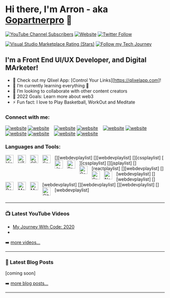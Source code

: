 # Hi there, I'm Arron - aka [Gopartnerpro][youtube] 👋 

[![YouTube Channel Subscribers](https://img.shields.io/youtube/channel/subscribers/UCDCHcqyeQgJ-jVSd6VJkbCw?logo=youtube&logoColor=red&style=for-the-badge)][youtube]
[![Website](https://img.shields.io/website?label=arronwilliams.com&style=for-the-badge&url=https%3A%2F%2Farronwilliams.com)](https://arronwilliams.com)
[![Twitter Follow](https://img.shields.io/twitter/follow/gopartnerpro?color=1DA1F2&logo=twitter&style=for-the-badge)](https://twitter.com/intent/follow?original_referer=https%3A%2F%2Fgithub.com%2Fgopartnerpro&screen_name=gopartnerpro)

[![Visual Studio Marketplace Rating (Stars)](https://img.shields.io/visual-studio-marketplace/stars/codestackr.codestackr-theme?label=codeSTACKr%20VS%20Code%20Theme&logo=visualstudiocode&logoColor=ff652f&style=for-the-badge)](https://marketplace.visualstudio.com/items?itemName=codestackr.codestackr-theme)
[![Follow my Tech Journey](https://img.shields.io/badge/-Follow%20A%20MyS%20Journey%20100kmonth%20%E2%86%92-gray.svg?colorB=ff652f&style=for-the-badge)](https://arronwilliams.com)


## I'm a Front End UI/UX Developer, and Digital MArketer!

- 🔭 Check out my Qlixel App: [Control Your Links][https://qlixelapp.com]!
- 🌱 I’m currently learning everything 🤣
- 👯 I’m looking to collaborate with other content creators
- 🥅 2022 Goals: Learn more about web3
- ⚡ Fun fact: I love to Play Basketball, WorkOut and Meditate 

### Connect with me:

[![website](./img/globe-light.svg)](https://arronwilliams.com#gh-light-mode-only)
[![website](./img/globe-dark.svg)](https://arronwilliams.com#gh-dark-mode-only)
&nbsp;&nbsp;
[![website](./img/youtube-light.svg)](https://youtube.com/codestackr#gh-light-mode-only)
[![website](./img/youtube-dark.svg)](https://youtube.com/codestackr#gh-dark-mode-only)
&nbsp;&nbsp;
[![website](./img/twitter-light.svg)](https://twitter.com/gopartnerpro#gh-light-mode-only)
[![website](./img/twitter-dark.svg)](https://twitter.com/gopartnerpro#gh-dark-mode-only)
&nbsp;&nbsp;
[![website](./img/linkedin-light.svg)](https://linkedin.com/in/arronwilliamsjr#gh-light-mode-only)
[![website](./img/linkedin-dark.svg)](https://linkedin.com/in/arronwilliamsjr#gh-dark-mode-only)
&nbsp;&nbsp;
[![website](./img/instagram-light.svg)](https://instagram.com/arronwilliamsjr#gh-light-mode-only)
[![website](./img/instagram-dark.svg)](https://instagram.com/arronwilliamsjr#gh-dark-mode-only)

### Languages and Tools:

[<img align="left" alt="Visual Studio Code" width="26px" src="https://cdn.jsdelivr.net/gh/devicons/devicon/icons/vscode/vscode-original.svg" style="padding-right:10px;" />][webdevplaylist]
[<img align="left" alt="HTML5" width="26px" src="https://cdn.jsdelivr.net/gh/devicons/devicon/icons/html5/html5-original.svg" style="padding-right:10px;" />][webdevplaylist]
[<img align="left" alt="CSS3" width="26px" src="https://cdn.jsdelivr.net/gh/devicons/devicon/icons/css3/css3-original.svg" style="padding-right:10px;" />][cssplaylist]
[<img align="left" alt="Sass" width="26px" src="https://cdn.jsdelivr.net/gh/devicons/devicon/icons/sass/sass-original.svg" style="padding-right:10px;" />][cssplaylist]
[<img align="left" alt="JavaScript" width="26px" src="https://cdn.jsdelivr.net/gh/devicons/devicon/icons/javascript/javascript-original.svg" style="padding-right:10px;" />][jsplaylist]
[<img align="left" alt="React" width="26px" src="https://cdn.jsdelivr.net/gh/devicons/devicon/icons/react/react-original.svg" style="padding-right:10px;" />][reactplaylist]
[<img align="left" alt="Gatsby" width="26px" src="https://cdn.jsdelivr.net/gh/devicons/devicon/icons/gatsby/gatsby-original.svg" style="padding-right:10px;" />][webdevplaylist]
[<img align="left" alt="GraphQL" width="26px" src="https://cdn.jsdelivr.net/gh/devicons/devicon/icons/graphql/graphql-plain.svg" style="padding-right:10px;" />][webdevplaylist]
[<img align="left" alt="Node.js" width="26px" src="https://cdn.jsdelivr.net/gh/devicons/devicon/icons/nodejs/nodejs-original.svg" style="padding-right:10px;" />][webdevplaylist]
[<img align="left" alt="Deno" width="26px" src="./img/deno-light.svg" style="padding-right:10px;" />][webdevplaylist]
[<img align="left" alt="MongoDB" width="26px" src="https://cdn.jsdelivr.net/gh/devicons/devicon/icons/mongodb/mongodb-original.svg" style="padding-right:10px;" />][webdevplaylist]
[<img align="left" alt="MySQL" width="26px" src="https://cdn.jsdelivr.net/gh/devicons/devicon/icons/mysql/mysql-original.svg" style="padding-right:10px;" />][webdevplaylist]
[<img align="left" alt="Git" width="26px" src="https://cdn.jsdelivr.net/gh/devicons/devicon/icons/git/git-original.svg" style="padding-right:10px;" />][webdevplaylist]
<br />
<br />

---

### 📺 Latest YouTube Videos

<!-- YOUTUBE:START -->
- [My Journey With Code: 2020](https://www.youtube.com/watch?v=BGDBaMTYYjg)
- <!-- YOUTUBE:END -->

➡️ [more videos...](https://www.youtube.com/channel/UCmApfnQh6VD9snjM7DVDh8g)

---

### 📕 Latest Blog Posts

<!-- BLOG-POST-LIST:START -->
[coming soon]
<!-- BLOG-POST-LIST:END -->

➡️ [more blog posts...](https://arronwilliams.com)

---

</details>

[website]: https://arronwilliams.com
[twitter]: https://twitter.com/gopartnerpro
[youtube]: https://www.youtube.com/channel/UCmApfnQh6VD9snjM7DVDh8g
[instagram]: https://instagram.com/arronwilliamsjr
[linkedin]: https://linkedin.com/in/arronwilliamsjr
